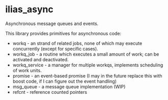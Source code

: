 ilias_async
===========

Asynchronous message queues and events.


This library provides primitives for asynchronous code:
- workq - an strand of related jobs, none of which may execute concurrently (except for specific cases).
- workq_job - a routine which executes a small amount of work;  can be activated and deactivated.
- workq_service - a manager for multiple workqs, implements scheduling of work units.
- promise - an event-based promise (I may in the future replace this with boost code, if I can figure out the event handling)
- msg_queue - a message queue implementation (WIP)
- refcnt - reference counted pointers

